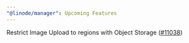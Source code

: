 ```yaml
---
"@linode/manager": Upcoming Features
---
```


Restrict Image Upload to regions with Object Storage ([#11038](https://github.com/linode/manager/pull/11038))
